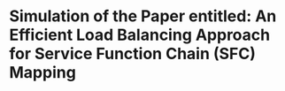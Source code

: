 # Simulation of the Paper entitled: An Efficient Load Balancing Approach for Service Function Chain (SFC) Mapping

